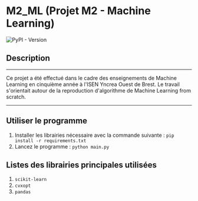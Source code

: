 # M2_ML (Projet M2 - Machine Learning)
![PyPI - Version](https://img.shields.io/pypi/v/scikit-learn?logo=scikit-learn&label=scikit-learn&color=f49b3c)


## Description

---

Ce projet a été effectué dans le cadre des enseignements de Machine Learning en cinquième année
à l'ISEN Yncrea Ouest de Brest. Le travail s'orientait autour de la reproduction d'algorithme
de Machine Learning from scratch.

---

## Utiliser le programme

1. Installer les librairies nécessaire avec la commande suivante : ```pip install -r requirements.txt```
2. Lancez le programme : ```python main.py```

## Listes des librairies principales utilisées

1. ```scikit-learn```
2. ```cvxopt```
3. ```pandas```
